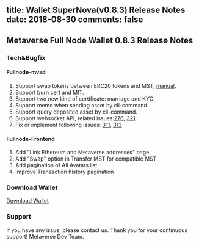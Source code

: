 title: Wallet SuperNova(v0.8.3) Release Notes
date: 2018-08-30
comments: false
---

## Metaverse Full Node Wallet 0.8.3 Release Notes

### Tech&Bugfix

#### Fullnode-mvsd
1. Support swap tokens between ERC20 tokens and MST, [manual](https://docs.mvs.org/docs/cross-chain-swap.html).
2. Support burn cert and MIT.
3. Support two new kind of certificate: marriage and KYC.
4. Support memo when sending asset by cli-command.
5. Support query deposited asset by cli-command.
6. Support websocket API, related issues:[276](https://github.com/mvs-org/metaverse/issues/276), [321](https://github.com/mvs-org/metaverse/issues/321).
7. Fix or implement following issues: [311](https://github.com/mvs-org/metaverse/issues/311), [313](https://github.com/mvs-org/metaverse/issues/313)

#### Fullnode-Frontend
1. Add "Link Ethereum and Metaverse addresses" page
2. Add "Swap" option in Transfer MST for compatible MST
3. Add pagination of All Avatars list
4. Improve Transaction history pagination 

### Download Wallet
[Download Wallet](https://mvs.org/wallet.html)

### Support
If you have any issue, please contact us.
Thank you for your continuous support! 
Metaverse Dev Team.
